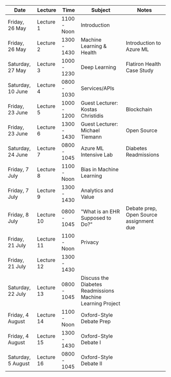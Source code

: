 Date | Lecture | Time | Subject | Notes
---- | ------- | ---- | ------- | -----
Friday, 26 May | Lecture 1 | 1100 - Noon | Introduction
Friday, 26 May | Lecture 2 | 1300 - 1430 | Machine Learning & Health | Introduction to Azure ML
Saturday, 27 May | Lecture 3 | 1000 - 1230 | Deep Learning | Flatiron Health Case Study
Saturday, 10 June | Lecture 4 |0800 - 1030 | Services/APIs | 
Friday, 23 June | Lecture 5 | 1000 - 1200 | Guest Lecturer: Kostas Christidis | Blockchain
Friday, 23 June | Lecture 6 | 1300 - 1430 | Guest Lecturer: Michael Tiemann | Open Source
Saturday, 24 June | Lecture 7 | 0800 - 1045 | Azure ML Intensive Lab | Diabetes Readmissions
Friday, 7 July | Lecture 8 | 1100 - Noon | Bias in Machine Learning
Friday, 7 July | Lecture 9 | 1300 - 1430 | Analytics and Value
Friday, 8 July | Lecture 10 | 0800 - 1045 | "What is an EHR Supposed to Do?" | Debate prep, Open Source assignment due
Friday, 21 July | Lecture 11 | 1100 - Noon | Privacy
Friday, 21 July | Lecture 12 | 1300 - 1430 | 
Saturday, 22 July | Lecture 13 | 0800 - 1045 | Discuss the Diabetes Readmissions Machine Learning Project | 
Friday, 4 August | Lecture 14 | 1100 - Noon | Oxford-Style Debate Prep
Friday, 4 August | Lecture 15 | 1300 - 1430 | Oxford-Style Debate I
Saturday, 5 August | Lecture 16 | 0800 - 1045 | Oxford-Style Debate II
